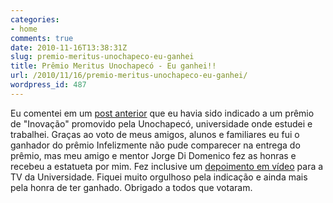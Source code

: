 ```yaml
---
categories:
- home
comments: true
date: 2010-11-16T13:38:31Z
slug: premio-meritus-unochapeco-eu-ganhei
title: Prêmio Meritus Unochapecó - Eu ganhei!!
url: /2010/11/16/premio-meritus-unochapeco-eu-ganhei/
wordpress_id: 487
---
```


Eu comentei em um [post anterior](/blog/2010/10/08/premio-meritus-unochapeco) que eu havia sido indicado a um prêmio de "Inovação" promovido pela Unochapecó, universidade onde estudei e trabalhei.
Graças ao voto de meus amigos, alunos e familiares eu fui o ganhador do prêmio
Infelizmente não pude comparecer na entrega do prêmio, mas meu amigo e mentor Jorge Di Domenico fez as honras e recebeu a estatueta por mim. Fez inclusive um [depoimento em vídeo](http://www.unochapeco.edu.br/unowebtv/play/meritus-unochapeco) para a TV da Universidade.
Fiquei muito orgulhoso pela indicação e ainda mais pela honra de ter ganhado.
Obrigado a todos que votaram.
